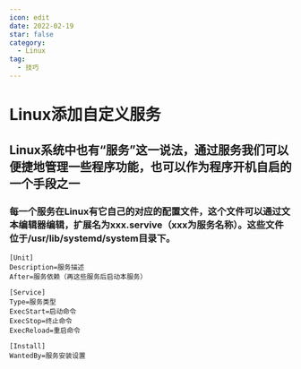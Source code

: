 ```yaml
---
icon: edit
date: 2022-02-19
star: false
category:
  - Linux
tag:
  - 技巧
---
```


# Linux添加自定义服务
## Linux系统中也有“服务”这一说法，通过服务我们可以便捷地管理一些程序功能，也可以作为程序开机自启的一个手段之一

### 每一个服务在Linux有它自己的对应的配置文件，这个文件可以通过文本编辑器编辑，扩展名为xxx.servive（xxx为服务名称）。这些文件位于/usr/lib/systemd/system目录下。

```
[Unit]
Description=服务描述
After=服务依赖（再这些服务后启动本服务）
 
[Service]
Type=服务类型
ExecStart=启动命令
ExecStop=终止命令
ExecReload=重启命令
 
[Install]
WantedBy=服务安装设置
```